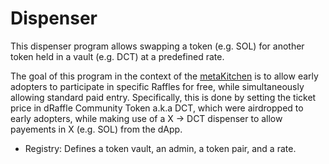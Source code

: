 # Dispenser

This dispenser program allows swapping a token (e.g. SOL) for another token held in a vault (e.g. DCT) at a predefined rate.

The goal of this program in the context of the [metaKitchen](https://www.draffle.io/) is to allow early adopters to participate in specific Raffles for free, while simultaneously allowing standard paid entry. Specifically, this is done by setting the ticket price in dRaffle Community Token a.k.a DCT, which were airdropped to early adopters, while making use of a X -> DCT dispenser to allow payements in X (e.g. SOL) from the dApp.

- Registry: Defines a token vault, an admin, a token pair, and a rate.
